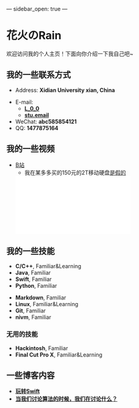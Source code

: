 —
sidebar_open: true
—

# 花火のRain

欢迎访问我的个人主页！下面向你介绍一下我自己吧~

<!-- slide -->

## 我的一些联系方式

- Address: **Xidian University xian, China**

<!-- slide vertical=true -->

- E-mail:
  - **[L_0_0](mailto:L_0_0@icloud.com)**
  - **[stu.email](mailto:libowen@stu.xidian.edu.cn)**
- WeChat: **abc585854121**
- QQ: **1477875164**

<!-- slide -->
## 我的一些视频

- [B站](https://space.bilibili.com/14024434)
  - 我在某多多买的150元的2T移动硬盘[是假的](https://www.bilibili.com/video/BV1FE411p7oS/)
  <iframe src="//player.bilibili.com/player.html?aid=94149869&bvid=BV1FE411p7oS&cid=160739677&page=1" scrolling="no" border="0" frameborder="no" framespacing="0" allowfullscreen="true"> </iframe>



<!-- slide -->

## 我的一些技能

- **C/C++**, Familiar&Learning
- **Java**, Familiar
- **Swift**, Familiar
- **Python**, Familiar

<!-- slide vertical=true -->

- **Markdown**, Familiar
- **Linux**, Familiar&Learning
- **Git**, Familiar
- **nivm**, Familiar

<!-- slide vertical=true -->

### 无用的技能
- **Hackintosh**, Familiar
- **Final Cut Pro X**, Familiar&Learning 



<!-- slide -->

## 一些博客内容

- **[玩转Swift](_posts/2020-04-11-玩转swift)** 
- **[当我们讨论算法的时候，我们在讨论什么？](_posts/2020-04-11-01-当我们讨论算法的时候,我们在讨论什么)** 
